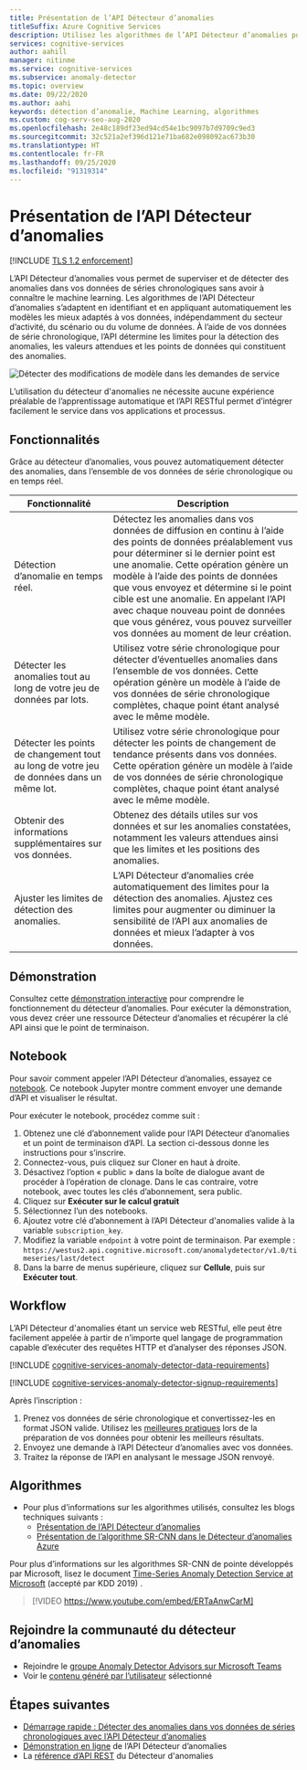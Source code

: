 ```yaml
---
title: Présentation de l’API Détecteur d’anomalies
titleSuffix: Azure Cognitive Services
description: Utilisez les algorithmes de l’API Détecteur d’anomalies pour appliquer la détection d’anomalies à vos données de séries chronologiques.
services: cognitive-services
author: aahill
manager: nitinme
ms.service: cognitive-services
ms.subservice: anomaly-detector
ms.topic: overview
ms.date: 09/22/2020
ms.author: aahi
keywords: détection d’anomalie, Machine Learning, algorithmes
ms.custom: cog-serv-seo-aug-2020
ms.openlocfilehash: 2e48c189df23ed94cd54e1bc9097b7d9709c9ed3
ms.sourcegitcommit: 32c521a2ef396d121e71ba682e098092ac673b30
ms.translationtype: HT
ms.contentlocale: fr-FR
ms.lasthandoff: 09/25/2020
ms.locfileid: "91319314"
---
```

# <a name="what-is-the-anomaly-detector-api"></a>Présentation de l’API Détecteur d’anomalies

[!INCLUDE [TLS 1.2 enforcement](../../../includes/cognitive-services-tls-announcement.md)]

L’API Détecteur d’anomalies vous permet de superviser et de détecter des anomalies dans vos données de séries chronologiques sans avoir à connaître le machine learning. Les algorithmes de l’API Détecteur d’anomalies s’adaptent en identifiant et en appliquant automatiquement les modèles les mieux adaptés à vos données, indépendamment du secteur d’activité, du scénario ou du volume de données. À l’aide de vos données de série chronologique, l’API détermine les limites pour la détection des anomalies, les valeurs attendues et les points de données qui constituent des anomalies.

![Détecter des modifications de modèle dans les demandes de service](./media/anomaly_detection2.png)

L’utilisation du détecteur d'anomalies ne nécessite aucune expérience préalable de l’apprentissage automatique et l’API RESTful permet d’intégrer facilement le service dans vos applications et processus.

## <a name="features"></a>Fonctionnalités

Grâce au détecteur d’anomalies, vous pouvez automatiquement détecter des anomalies, dans l’ensemble de vos données de série chronologique ou en temps réel.

|Fonctionnalité  |Description  |
|---------|---------|
|Détection d’anomalie en temps réel. | Détectez les anomalies dans vos données de diffusion en continu à l’aide des points de données préalablement vus pour déterminer si le dernier point est une anomalie. Cette opération génère un modèle à l’aide des points de données que vous envoyez et détermine si le point cible est une anomalie. En appelant l’API avec chaque nouveau point de données que vous générez, vous pouvez surveiller vos données au moment de leur création. |
|Détecter les anomalies tout au long de votre jeu de données par lots. | Utilisez votre série chronologique pour détecter d’éventuelles anomalies dans l’ensemble de vos données. Cette opération génère un modèle à l’aide de vos données de série chronologique complètes, chaque point étant analysé avec le même modèle.         |
|Détecter les points de changement tout au long de votre jeu de données dans un même lot. | Utilisez votre série chronologique pour détecter les points de changement de tendance présents dans vos données. Cette opération génère un modèle à l’aide de vos données de série chronologique complètes, chaque point étant analysé avec le même modèle.    |
| Obtenir des informations supplémentaires sur vos données. | Obtenez des détails utiles sur vos données et sur les anomalies constatées, notamment les valeurs attendues ainsi que les limites et les positions des anomalies. |
| Ajuster les limites de détection des anomalies. | L’API Détecteur d’anomalies crée automatiquement des limites pour la détection des anomalies. Ajustez ces limites pour augmenter ou diminuer la sensibilité de l’API aux anomalies de données et mieux l’adapter à vos données. |

## <a name="demo"></a>Démonstration

Consultez cette [démonstration interactive](https://aka.ms/adDemo) pour comprendre le fonctionnement du détecteur d’anomalies.
Pour exécuter la démonstration, vous devez créer une ressource Détecteur d’anomalies et récupérer la clé API ainsi que le point de terminaison.

## <a name="notebook"></a>Notebook

Pour savoir comment appeler l’API Détecteur d’anomalies, essayez ce [notebook](https://aka.ms/adNotebook). Ce notebook Jupyter montre comment envoyer une demande d’API et visualiser le résultat.

Pour exécuter le notebook, procédez comme suit :

1. Obtenez une clé d’abonnement valide pour l’API Détecteur d’anomalies et un point de terminaison d’API. La section ci-dessous donne les instructions pour s’inscrire.
1. Connectez-vous, puis cliquez sur Cloner en haut à droite.
1. Désactivez l’option « public » dans la boîte de dialogue avant de procéder à l’opération de clonage. Dans le cas contraire, votre notebook, avec toutes les clés d’abonnement, sera public.
1. Cliquez sur **Exécuter sur le calcul gratuit**
1. Sélectionnez l’un des notebooks.
1. Ajoutez votre clé d’abonnement à l’API Détecteur d'anomalies valide à la variable `subscription_key`.
1. Modifiez la variable `endpoint` à votre point de terminaison. Par exemple : `https://westus2.api.cognitive.microsoft.com/anomalydetector/v1.0/timeseries/last/detect`
1. Dans la barre de menus supérieure, cliquez sur **Cellule**, puis sur **Exécuter tout**.

## <a name="workflow"></a>Workflow

L’API Détecteur d'anomalies étant un service web RESTful, elle peut être facilement appelée à partir de n’importe quel langage de programmation capable d’exécuter des requêtes HTTP et d’analyser des réponses JSON.

[!INCLUDE [cognitive-services-anomaly-detector-data-requirements](../../../includes/cognitive-services-anomaly-detector-data-requirements.md)]

[!INCLUDE [cognitive-services-anomaly-detector-signup-requirements](../../../includes/cognitive-services-anomaly-detector-signup-requirements.md)]

Après l’inscription :

1. Prenez vos données de série chronologique et convertissez-les en format JSON valide. Utilisez les [meilleures pratiques](concepts/anomaly-detection-best-practices.md) lors de la préparation de vos données pour obtenir les meilleurs résultats.
1. Envoyez une demande à l’API Détecteur d’anomalies avec vos données.
1. Traitez la réponse de l’API en analysant le message JSON renvoyé.

## <a name="algorithms"></a>Algorithmes

* Pour plus d’informations sur les algorithmes utilisés, consultez les blogs techniques suivants :
    * [Présentation de l’API Détecteur d’anomalies](https://techcommunity.microsoft.com/t5/AI-Customer-Engineering-Team/Introducing-Azure-Anomaly-Detector-API/ba-p/490162)
    * [Présentation de l’algorithme SR-CNN dans le Détecteur d’anomalies Azure](https://techcommunity.microsoft.com/t5/AI-Customer-Engineering-Team/Overview-of-SR-CNN-algorithm-in-Azure-Anomaly-Detector/ba-p/982798)

Pour plus d’informations sur les algorithmes SR-CNN de pointe développés par Microsoft, lisez le document [Time-Series Anomaly Detection Service at Microsoft](https://arxiv.org/abs/1906.03821) (accepté par KDD 2019) .


> [!VIDEO https://www.youtube.com/embed/ERTaAnwCarM]

## <a name="join-the-anomaly-detector-community"></a>Rejoindre la communauté du détecteur d’anomalies

* Rejoindre le [groupe Anomaly Detector Advisors sur Microsoft Teams](https://aka.ms/AdAdvisorsJoin)
* Voir le [contenu généré par l’utilisateur](user-generated-content.md) sélectionné

## <a name="next-steps"></a>Étapes suivantes

* [Démarrage rapide : Détecter des anomalies dans vos données de séries chronologiques avec l’API Détecteur d’anomalies](quickstarts/detect-data-anomalies-csharp.md)
* [Démonstration en ligne](https://notebooks.azure.com/AzureAnomalyDetection/projects/anomalydetector) de l’API Détecteur d’anomalies
* La [référence d’API REST](https://aka.ms/anomaly-detector-rest-api-ref) du Détecteur d'anomalies
